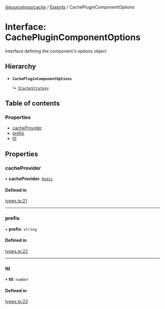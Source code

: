 [@sourceloop/cache](../README.md) / [Exports](../modules.md) / CachePluginComponentOptions

# Interface: CachePluginComponentOptions

Interface defining the component's options object

## Hierarchy

- **`CachePluginComponentOptions`**

  ↳ [`ICacheStrategy`](ICacheStrategy.md)

## Table of contents

### Properties

- [cacheProvider](CachePluginComponentOptions.md#cacheprovider)
- [prefix](CachePluginComponentOptions.md#prefix)
- [ttl](CachePluginComponentOptions.md#ttl)

## Properties

### cacheProvider

• **cacheProvider**: [`Redis`](../enums/CacheStrategyTypes.md#redis)

#### Defined in

[types.ts:21](https://github.com/sourcefuse/loopback4-microservice-catalog/blob/77bb890a2/packages/cache/src/types.ts#L21)

___

### prefix

• **prefix**: `string`

#### Defined in

[types.ts:22](https://github.com/sourcefuse/loopback4-microservice-catalog/blob/77bb890a2/packages/cache/src/types.ts#L22)

___

### ttl

• **ttl**: `number`

#### Defined in

[types.ts:23](https://github.com/sourcefuse/loopback4-microservice-catalog/blob/77bb890a2/packages/cache/src/types.ts#L23)
